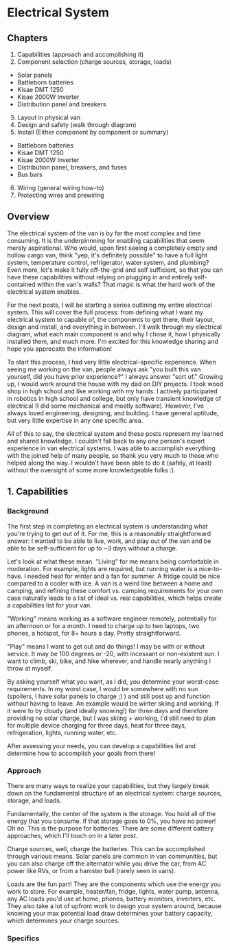 # Electrical System

## Chapters
1) Capabilities (approach and accomplishing it)
2) Component selection (charge sources, storage, loads)
- Solar panels
- Battleborn batteries
- Kisae DMT 1250
- Kisae 2000W Inverter
- Distribution panel and breakers
3) Layout in physical van
4) Design and safety (walk through diagram)
5) Install (Either component by component or summary)
- Battleborn batteries
- Kisae DMT 1250
- Kisae 2000W Inverter
- Distribution panel, breakers, and fuses
- Bus bars
6) Wiring (general wiring how-to)
7) Protecting wires and prewiring



## Overview
The electrical system of the van is by far the most complex and time consuming. It is the underpinnning for enabling capabilities that seem merely aspirational. Who would, upon first seeing a completely empty and hollow cargo van, think "yep, it's definitely possible" to have a full light system, temperature control, refrigerator, water system, and plumbing? Even more, let's make it fully off-the-grid and self sufficient, so that you can have these capabilities without relying on plugging in and entirely self-contained within the van's walls? That magic is what the hard work of the electrical system enables.

For the next posts, I will be starting a series outlining my entire electrical system. This will cover the full process: from defining what I want my electrical system to capable of, the components to get there, their layout, design and install, and everything in between. I'll walk through my electrical diagram, what each main component is and why I chose it, how I physically installed them, and much more. I'm excited for this knowledge sharing and hope you apprecaite the information!

To start this process, I had very little electrical-specific experience. When seeing me working on the van, people always ask "you built this van yourself, did you have prior experience?" I always answer "sort of." Growing up, I would work around the house with my dad on DIY projects. I took wood shop in high school and like working with my hands. I actively participated in robotics in high school and college, but only have transient knowledge of electrical (I did some mechanical and mostly software). However, I've always loved engineering, designing, and building. I have general aptitude, but very little expertise in any one specific area.

 All of this to say, the electrical system and these posts represent my learned and shared knowledge. I couldn't fall back to any one person's expert experience in van electrical systems. I was able to accomplish everything with the joined help of many people, so thank you very much to those who helped along the way. I wouldn't have been able to do it (safely, at least) without the oversight of some more knowledgeable folks :).


## 1. Capabilities
### Background
The first step in completing an electrical system is understanding what you're trying to get out of it. For me, this is a reasonably straightforward answer: I wanted to be able to live, work, and play out of the van and be able to be self-sufficient for up to ~3 days without a charge.

Let's look at what these mean. "Living" for me means being comfortable in moderation. For example, lights are required, but running water is a nice-to-have. I needed heat for winter and a fan for summer. A fridge could be nice compared to a cooler with ice. A van is a weird line between a home and camping, and refining these comfort vs. camping requirements for your own case naturally leads to a list of ideal vs. real capabilities, which helps create a capabilities list for your van.

"Working" means working as a software engineer remotely, potentially for an afternoon or for a month. I need to charge up to two laptops, two phones, a hotspot, for 8+ hours a day. Pretty straightforward.

"Play" means I want to get out and do things! I may be with or without service. It may be 100 degrees or -20, with incessant or non-existent sun. I want to climb, ski, bike, and hike wherever, and handle nearly anything I throw at myself.

By asking yourself what you want, as I did, you determine your worst-case requirements. In my worst case, I would be somewhere with no sun (spoilers, I have solar panels to charge ;) ) and still post up and function without having to leave. An example would be winter skiing and working. If it were to by cloudy (and ideally snowing!) for three days and therefore providing no solar charge, but I was skiing + working, I'd still need to plan for multiple device charging for three days, heat for three days, refrigeration, lights, running water, etc.

After assessing your needs, you can develop a capabilities list and determine how to accomplish your goals from there!

### Approach
There are many ways to realize your capabilities, but they largely break down on the fundamental structure of an electrical system: charge sources, storage, and loads.

Fundamentally, the center of the system is the storage. You hold all of the energy that you consume. If that storage goes to 0%, you have no power! Oh no. This is the purpose for batteries. There are some different battery approaches, which I'll touch on in a later post.

Charge sources, well, charge the batteries. This can be accomplished through various means. Solar panels are common in van communities, but you can also charge off the alternator while you drive the car, from AC power like RVs, or from a hamster ball (rarely seen in vans).

Loads are the fun part! They are the components which use the energy you work to store. For example, heater/fan, fridge, lights, water pump, antenna, any AC  loads you'd use at home, phones, battery monitors, inverters, etc. They also take a lot of upfront work to design your system around, because knowing your max potential load draw determines your battery capacity, which determines your charge sources. 

### Specifics
